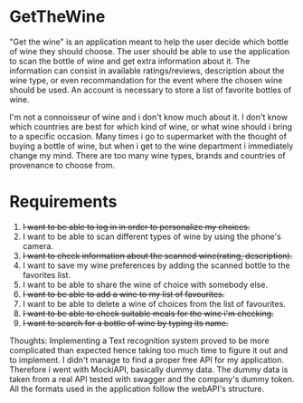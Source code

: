 # GetTheWine

"Get the wine" is an application meant to help the user decide which bottle of wine they should choose. The user should be able to use the application to scan the bottle of wine and get extra information about it. The information can consist in available ratings/reviews, description about the wine type, or even recommandation for the event where the chosen wine should be used. An account is necessary to store a list of favorite bottles of wine.

I'm not a connoisseur of wine and i don't know much about it. I don't know which countries are best for which kind of wine, or what wine should i bring to a specific occasion. Many times i go to supermarket with the thought of buying a bottle of wine, but when i get to the wine department i immediately change my mind. There are too many wine types, brands and countries of provenance to choose from. 

# Requirements

1. ~~I want to be able to log in in order to personalize my choices.~~
2. I want to be able to scan different types of wine by using the phone's camera.
3. ~~I want to check information about the scanned wine(rating, description).~~ 
4. I want to save my wine preferences by adding the scanned bottle to the favorites list.
5. I want to be able to share the wine of choice with somebody else.
6. ~~I want to be able to add a wine to my list of favourites.~~
7. I want to be able to delete a wine of choices from the list of favourites.
8. ~~I want to be able to check suitable meals for the wine i'm checking.~~
9. ~~I want to search for a bottle of wine by typing its name.~~

Thoughts:
Implementing a Text recognition system proved to be more complicated than expected hence taking too much time to figure it out and to implement.
I didn't manage to find a proper free API for my application. Therefore i went with MockiAPI, basically dummy data. The dummy data is taken from a real API tested with swagger and the company's dummy token. All the formats used in the application follow the webAPI's structure.
